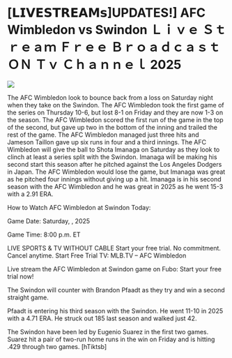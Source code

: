 # [𝗟𝗜𝗩𝗘𝗦𝗧𝗥𝗘𝗔𝗠𝘀]UPDATES!] AFC Wimbledon vs Swindon Ｌｉｖｅ Ｓｔｒｅａｍ Ｆｒｅｅ Ｂｒｏａｄｃａｓｔ ＯＮ Ｔｖ Ｃｈａｎｎｅｌ  2025  
  
  
[![](https://i.imgur.com/qSNzIqt.png)](https://movie.rssnews.media/qwdXORB.php)  
  
The AFC Wimbledon look to bounce back from a loss on Saturday night when they take on the Swindon. The AFC Wimbledon took the first game of the series on Thursday 10-6, but lost 8-1 on Friday and they are now 1-3 on the season. The AFC Wimbledon scored the first run of the game in the top of the second, but gave up two in the bottom of the inning and trailed the rest of the game. The AFC Wimbledon managed just three hits and Jameson Taillon gave up six runs in four and a third innings. The AFC Wimbledon will give the ball to Shota Imanaga on Saturday as they look to clinch at least a series split with the Swindon. Imanaga will be making his second start this season after he pitched against the Los Angeles Dodgers in Japan. The AFC Wimbledon would lose the game, but Imanaga was great as he pitched four innings without giving up a hit. Imanaga is in his second season with the AFC Wimbledon and he was great in 2025 as he went 15-3 with a 2.91 ERA.

How to Watch AFC Wimbledon at Swindon Today:

Game Date: Saturday, , 2025

Game Time: 8:00 p.m. ET

LIVE SPORTS & TV WITHOUT CABLE
Start your free trial. No commitment. Cancel anytime.
Start Free Trial
TV: MLB.TV – AFC Wimbledon

Live stream the AFC Wimbledon at Swindon game on Fubo: Start your free trial now!

The Swindon will counter with Brandon Pfaadt as they try and win a second straight game.

Pfaadt is entering his third season with the Swindon. He went 11-10 in 2025 with a 4.71 ERA. He struck out 185 last season and walked just 42.

The Swindon have been led by Eugenio Suarez in the first two games. Suarez hit a pair of two-run home runs in the win on Friday and is hitting .429 through two games. [hTiktsb]